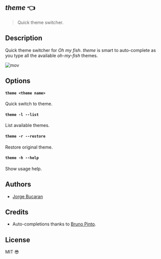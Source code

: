 ## _theme_ :point_left:
> Quick theme switcher.

## Description
Quick theme switcher for _Oh my fish_. _theme_ is smart to auto-complete as you type all the available _oh-my-fish_ themes.

![mov](https://cloud.githubusercontent.com/assets/8317250/6200763/8593a226-b4c9-11e4-9845-597be49d3233.gif)


## Options

#### `theme <theme name>`

  Quick switch to theme.

#### `theme -l --list`

  List available themes.

#### `theme -r --restore`

  Restore original theme.

#### `theme -h --help`

  Show usage help.

## Authors

+ [Jorge Bucaran](https://github.com/bucaran)

## Credits

+ Auto-completions thanks to [Bruno Pinto](https://github.com/bpinto).

## License

MIT :sunglasses:
